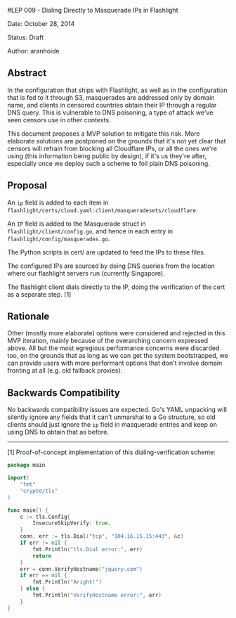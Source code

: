#LEP 009 - Dialing Directly to Masquerade IPs in Flashlight

Date:   October 28, 2014

Status: Draft

Author: aranhoide

## Abstract

In the configuration that ships with Flashlight, as well as in the
configuration that is fed to it through S3, masquerades are addressed only by
domain name, and clients in censored countries obtain their IP through a regular DNS query.  This is vulnerable to DNS poisoning, a type of attack we've seen censors use in other contexts.

This document proposes a MVP solution to mitigate this risk.  More elaborate
solutions are postponed on the grounds that it's not yet clear that censors will refrain from blocking all Cloudflare IPs, or all the ones we're using (this information being public by design), if it's us they're after, especially once we deploy such a scheme to foil plain DNS poisoning.

## Proposal

An `ip` field is added to each item in `flashlight/certs/cloud.yaml:client/masqueradesets/cloudflare`.

An `IP` field is added to the Masquerade struct in
`flashlight/client/config.go`, and hence in each entry in
`flashlight/config/masquerades.go`.

The Python scripts in cert/ are updated to feed the IPs to these files.

The configured IPs are sourced by doing DNS queries from the location where our flashlight servers run (currently Singapore).

The flashlight client dials directly to the IP, doing the verification of the
cert as a separate step. [1]

## Rationale

Other (mostly more elaborate) options were considered and rejected in this
MVP iteration, mainly because of the overarching concern expressed above.  All
but the most egregious performance concerns were discarded too, on the grounds
that as long as we can get the system bootstrapped, we can provide users with
more performant options that don't involve domain fronting at all (e.g. old
fallback proxies).

## Backwards Compatibility

No backwards compatibility issues are expected.  Go's YAML unpacking will
silently ignore any fields that it can't unmarshal to a Go structure, so old clients should just ignore the `ip` field in masquerade entries and keep on using DNS to obtain that as before.


---
[1] Proof-of-concept implementation of this dialing-verification scheme:

```go
package main

import(
    "fmt"
    "crypto/tls"
)

func main() {
    c := tls.Config{
        InsecureSkipVerify: true,
    }
    conn, err := tls.Dial("tcp", "104.16.15.15:443", &c)
    if err != nil {
        fmt.Println("tls.Dial error:", err)
        return
    }
    err = conn.VerifyHostname("jquery.com")
    if err == nil {
        fmt.Println("Aright!")
    } else {
        fmt.Println("VerifyHostname error:", err)
    }
}
```
